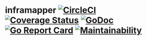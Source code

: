 # inframapper [![CircleCI](https://circleci.com/gh/ThomasObenaus/inframapper.svg?style=svg)](https://circleci.com/gh/ThomasObenaus/inframapper) [![Coverage Status](https://coveralls.io/repos/github/ThomasObenaus/inframapper/badge.png?branch=master)](https://coveralls.io/github/ThomasObenaus/inframapper?branch=master) [![GoDoc](https://godoc.org/github.com/ThomasObenaus/inframapper?status.svg)](https://godoc.org/github.com/ThomasObenaus/inframapper) [![Go Report Card](https://goreportcard.com/badge/github.com/ThomasObenaus/inframapper)](https://goreportcard.com/report/github.com/ThomasObenaus/inframapper) [![Maintainability](https://api.codeclimate.com/v1/badges/e7e997b59320dd24866c/maintainability)](https://codeclimate.com/github/ThomasObenaus/inframapper/maintainability)
